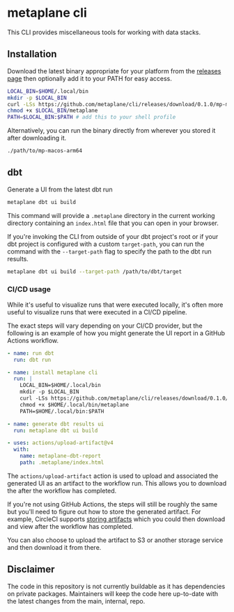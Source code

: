 # metaplane cli

This CLI provides miscellaneous tools for working with data stacks.

## Installation

Download the latest binary appropriate for your platform from the [releases page](https://github.com/metaplane/cli/releases) then optionally add it to your PATH for easy access.

```sh
LOCAL_BIN=$HOME/.local/bin
mkdir -p $LOCAL_BIN
curl -LSs https://github.com/metaplane/cli/releases/download/0.1.0/mp-macos-arm64 -o $LOCAL_BIN/metaplane
chmod +x $LOCAL_BIN/metaplane
PATH=$LOCAL_BIN:$PATH # add this to your shell profile
```

Alternatively, you can run the binary directly from wherever you stored it after downloading it.

```sh
./path/to/mp-macos-arm64
```

## dbt

Generate a UI from the latest dbt run

```sh
metaplane dbt ui build
```

This command will provide a `.metaplane` directory in the current working directory containing an `index.html` file that you can open in your browser.

If you're invoking the CLI from outside of your dbt project's root or if your dbt project is configured with a custom `target-path`, you can run the command with the `--target-path` flag to specify the path to the dbt run results.

```sh
metaplane dbt ui build --target-path /path/to/dbt/target
```

### CI/CD usage

While it's useful to visualize runs that were executed locally, it's often more useful to visualize runs that were executed in a CI/CD pipeline.

The exact steps will vary depending on your CI/CD provider, but the following is an example of how you might generate the UI report in a GitHub Actions workflow.

```yaml
- name: run dbt
  run: dbt run

- name: install metaplane cli
  run: |
    LOCAL_BIN=$HOME/.local/bin
    mkdir -p $LOCAL_BIN
    curl -LSs https://github.com/metaplane/cli/releases/download/0.1.0/mp-linux-x86_64 -o $HOME/.local/bin/metaplane
    chmod +x $HOME/.local/bin/metaplane
    PATH=$HOME/.local/bin:$PATH

- name: generate dbt results ui
  run: metaplane dbt ui build

- uses: actions/upload-artifact@v4
  with:
    name: metaplane-dbt-report
    path: .metaplane/index.html
```

The `actions/upload-artifact` action is used to upload and associated the generated UI as an artifact to the workflow run. This allows you to download the after the workflow has completed.

If you're not using GitHub Actions, the steps will still be roughly the same but you'll need to figure out how to store the generated artifact. For example, CircleCI supports [storing artifacts](https://circleci.com/docs/artifacts/) which you could then download and view after the workflow has completed.

You can also choose to upload the artifact to S3 or another storage service and then download it from there.

## Disclaimer

The code in this repository is not currently buildable as it has dependencies on private packages. Maintainers will keep the code here up-to-date with the latest changes from the main, internal, repo.
